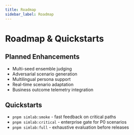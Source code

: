 ```yaml
---
title: Roadmap
sidebar_label: Roadmap
---
```


# Roadmap & Quickstarts

## Planned Enhancements
- Multi-seed ensemble judging
- Adversarial scenario generation
- Multilingual persona support
- Real-time scenario adaptation
- Business outcome telemetry integration

## Quickstarts
- `pnpm simlab:smoke` - fast feedback on critical paths
- `pnpm simlab:critical` - enterprise gate for P0 scenarios
- `pnpm simlab:full` - exhaustive evaluation before releases
